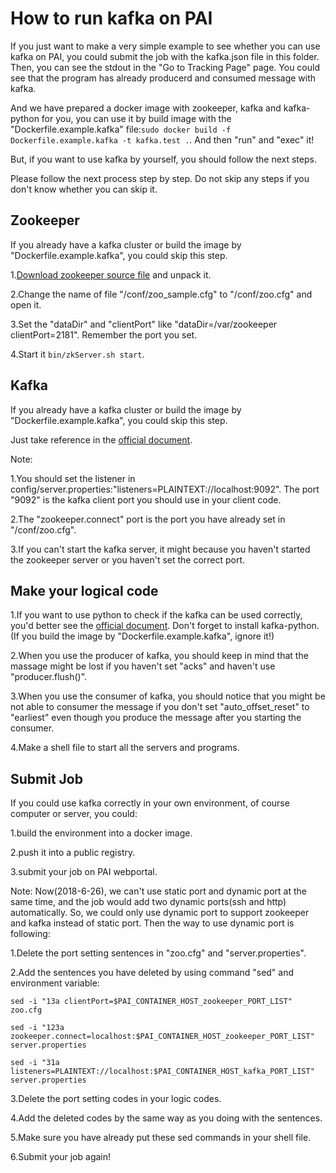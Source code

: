 How to run kafka on PAI
===
If you just want to make a very simple example to see whether you can use kafka on PAI, you could submit the job with the kafka.json file in this folder. Then, you can see the stdout in the "Go to Tracking Page" page. You could see that the program has already producerd and consumed message with kafka. 

And we have prepared a docker image with zookeeper, kafka and kafka-python for you, you can use it by build image with the "Dockerfile.example.kafka" file:`sudo docker build -f Dockerfile.example.kafka -t kafka.test .`. And then "run" and "exec" it!

But, if you want to use kafka by yourself, you should follow the next steps.

Please follow the next process step by step. Do not skip any steps if you don't know whether you can skip it.

Zookeeper
---
If you already have a kafka cluster or build the image by "Dockerfile.example.kafka", you could skip this step.

1.[Download zookeeper source file](https://zookeeper.apache.org/doc/r3.1.2/zookeeperStarted.html) and unpack it.

2.Change the name of file "/conf/zoo_sample.cfg" to "/conf/zoo.cfg" and open it.

3.Set the "dataDir" and "clientPort" like "dataDir=/var/zookeeper clientPort=2181". Remember the port you set.

4.Start it `bin/zkServer.sh start`.

Kafka
---
If you already have a kafka cluster or build the image by "Dockerfile.example.kafka", you could skip this step.

Just take reference in the [official document](https://www.tutorialspoint.com/apache_kafka/apache_kafka_installation_steps.html).

Note:

1.You should set the listener in config/server.properties:"listeners=PLAINTEXT://localhost:9092". The port "9092" is the kafka client port you should use in your client code.

2.The "zookeeper.connect" port is the port you have already set in "/conf/zoo.cfg".

3.If you can't start the kafka server, it might because you haven't started the zookeeper server or you haven't set the correct port.

Make your logical code
---
1.If you want to use python to check if the kafka can be used correctly, you'd better see the [official document](https://kafka-python.readthedocs.io/en/master/). Don't forget to install kafka-python.(If you build the image by "Dockerfile.example.kafka", ignore it!)

2.When you use the producer of kafka, you should keep in mind that the massage might be lost if you haven't set "acks" and haven't use "producer.flush()".

3.When you use the consumer of kafka, you should notice that you might be not able to consumer the message if you don't set "auto_offset_reset" to "earliest" even though you produce the message after you starting the consumer.

4.Make a shell file to start all the servers and programs.

Submit Job
---
If you could use kafka correctly in your own environment, of course computer or server, you could:

1.build the environment into a docker image.

2.push it into a public registry.

3.submit your job on PAI webportal.

Note:
Now(2018-6-26), we can't use static port and dynamic port at the same time, and the job would add two dynamic ports(ssh and http) automatically. So, we could only use dynamic port to support zookeeper and kafka instead of static port. Then the way to use dynamic port is following:

1.Delete the port setting sentences in "zoo.cfg" and "server.properties".

2.Add the sentences you have deleted by using command "sed" and environment variable:

`sed -i "13a clientPort=$PAI_CONTAINER_HOST_zookeeper_PORT_LIST" zoo.cfg`

`sed -i "123a zookeeper.connect=localhost:$PAI_CONTAINER_HOST_zookeeper_PORT_LIST" server.properties`

`sed -i "31a listeners=PLAINTEXT://localhost:$PAI_CONTAINER_HOST_kafka_PORT_LIST" server.properties`

3.Delete the port setting codes in your logic codes.

4.Add the deleted codes by the same way as you doing with the sentences.

5.Make sure you have already put these sed commands in your shell file.

6.Submit your job again!
